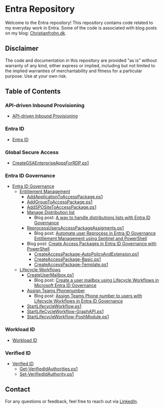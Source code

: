 # Entra Repository

Welcome to the Entra repository! This repository contains code related to my everyday work in Entra. Some of the code is associated with blog posts on my blog: [Christianfrohn.dk](https://www.christianfrohn.dk/).

## Disclaimer

The code and documentation in this repository are provided "as is" without warranty of any kind, either express or implied, including but not limited to the implied warranties of merchantability and fitness for a particular purpose. Use at your own risk.

## Table of Contents


### API-driven Inbound Provisioning
- [API-driven Inbound Provisioning](https://github.com/ChrFrohn/Entra/tree/main/Entra/API-driven%20inbound%20provisioning)

### Entra ID
- [Entra ID](https://github.com/ChrFrohn/Entra/tree/main/Entra%20ID)

### Global Secure Access
- [CreateGSAEnterpriseAppsForRDP.ps1 ](https://github.com/ChrFrohn/Entra/blob/main/Global%20Secure%20Access/CreateGSAEnterpriseAppsForRDP.ps1)

### Entra ID Governance
- [Entra ID Governance](https://github.com/ChrFrohn/Entra/tree/main/Governance)
  - [Entitlement Management](https://github.com/ChrFrohn/Entra/tree/main/Governance/Entitlement%20Management)
    - [AddApplicationToAccessPackage.ps1](https://github.com/ChrFrohn/Entra/blob/main/Governance/Entitlement%20Management/AddApplicationToAccessPackage.ps1)
    - [AddGroupToAccessPackage.ps1](https://github.com/ChrFrohn/Entra/blob/main/Governance/Entitlement%20Management/AddGroupToAccessPackage.ps1)
    - [AddSPOSiteToAccessPackage.ps1](https://github.com/ChrFrohn/Entra/blob/main/Governance/Entitlement%20Management/AddSPOSiteToAccessPackage.ps1)
    - [Manage Distribution list](https://github.com/ChrFrohn/Entra/tree/main/Governance/Entitlement%20Management/Manage%20Distribution%20list)
      - Blog post: [A way to handle distributions lists with Entra ID Governance](https://www.christianfrohn.dk/2024/12/11/a-way-to-handle-distributions-lists-with-entra-id-governance/)
    - [ReprocessUsersAccessPackageAssigments.ps1](https://github.com/ChrFrohn/Entra/blob/main/Governance/Entitlement%20Management/ReprocessUsersAccessPackageAssigments.ps1)
      - Blog post: [Automate user Reprocess in Entra ID Governance Entitlement Management using Sentinel and PowerShell](https://www.christianfrohn.dk/2025/01/22/automate-user-reprocess-in-entra-id-governance-entitlement-management-using-sentinel-and-powershell/)
    - Blog post: [Create Access Packages in Entra ID Governance with PowerShell](https://www.christianfrohn.dk/2025/01/09/create-access-packages-in-entra-id-governance-with-powershell/)
      - [CreateAccessPackage-AutoPolicyAndExtension.ps1](https://github.com/ChrFrohn/Entra/blob/main/Governance/Entitlement%20Management/CreateAccessPackage-AutoPolicyAndExtension.ps1)
      - [CreateAccessPackage-Basic.ps1](https://github.com/ChrFrohn/Entra/blob/main/Governance/Entitlement%20Management/CreateAccessPackage-Basic.ps1)
      - [CreateAccessPackage-Template.ps1](https://github.com/ChrFrohn/Entra/blob/main/Governance/Entitlement%20Management/CreateAccessPackage-Template.ps1)
  - [Lifecycle Workflows](https://github.com/ChrFrohn/Entra/tree/main/Governance/Lifecycle%20Workflows)
    - [CreateUserMailbox.ps1](https://github.com/ChrFrohn/Entra/blob/main/Governance/Lifecycle%20Workflows/CreateUserMailbox.ps1)
      - Blog post: [Create a user mailbox using Lifecycle Workflows in Microsoft Entra ID Governance](https://www.christianfrohn.dk/2024/06/14/create-a-user-mailbox-using-lifecycle-workflows-in-microsoft-entra-id-governance/)
    - [Assign Teams Phonenumber](https://github.com/ChrFrohn/Entra/tree/main/Governance/Lifecycle%20Workflows/Assign%20Teams%20Phone%20number)
      - Blog post: [Assign Teams Phone number to users with Lifecycle Workflows in Entra ID Governance](https://www.christianfrohn.dk/2024/06/27/assign-teams-phone-number-to-users-with-lifecycle-workflows-in-entra-id-governance/)
    - [StartLifecycleWorkflow.ps1](https://github.com/ChrFrohn/Entra/blob/main/Governance/Lifecycle%20Workflows/StartLifecycleWorkflow.ps1)
    - [StartLifeCycleWorkflow-GraphAPI.ps1](https://github.com/ChrFrohn/Entra/blob/main/Governance/Lifecycle%20Workflows/StartLifeCycleWorkflow-GraphAPI.ps1)
    - [StartLifecycleWorkflow-PoshModule.ps1](https://github.com/ChrFrohn/Entra/blob/main/Governance/Lifecycle%20Workflows/StartLifecycleWorkflow-PoshModule.ps1)

### Workload ID
- [Workload ID](https://github.com/ChrFrohn/Entra/tree/main/Workload%20ID)

### Verified ID
- [Verified ID](https://github.com/ChrFrohn/Entra/tree/main/Verified%20ID)
  - [Get-VerifiedIdAuthorities.ps1](https://github.com/ChrFrohn/Entra/blob/main/Verified%20ID/Get-VerifiedIdAuthorities.ps1)
  - [Set-VerifiedIdAuthority.ps1](https://github.com/ChrFrohn/Entra/blob/main/Verified%20ID/Set-VerifiedIdAuthority.ps1)

## Contact

For any questions or feedback, feel free to reach out via [LinkedIn](https://www.linkedin.com/in/frohn/).